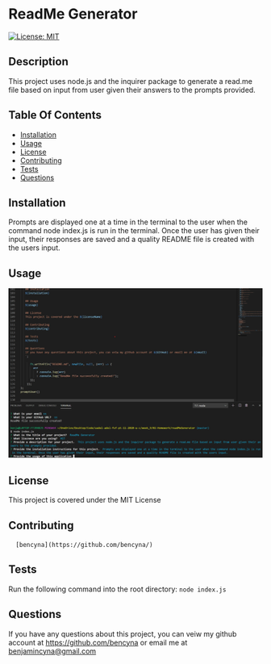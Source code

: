 # ReadMe Generator

   [![License: MIT](https://img.shields.io/badge/License-MIT-yellow.svg)](https://opensource.org/licenses/MIT)
    
   ## Description
   This project uses node.js and the inquirer package to generate a read.me file based on input from user given their answers to the prompts provided.    
  
   ## Table Of Contents
   * [Installation](##Installation)
   * [Usage](##Usage)
   * [License](##License)
   * [Contributing](##Contributing)
   * [Tests](##Tests)
   * [Questions](##Questions)
  
   ## Installation
   Prompts are displayed one at a time in the terminal to the user when the command node index.js is run in the terminal. Once the user has given their input, their responses are saved and a quality README file is created with the users input.
  
   ## Usage
   ![image of code and integrated terminal](./assets/screenshot1.jpg)

   ## License
   This project is covered under the MIT License  
      
   ## Contributing
      [bencyna](https://github.com/bencyna/)
  
   ## Tests
   Run the following command into the root directory: ```node index.js```
  
   ## Questions
   If you have any questions about this project, you can veiw my github account at https://github.com/bencyna or email me at benjamincyna@gmail.com
   